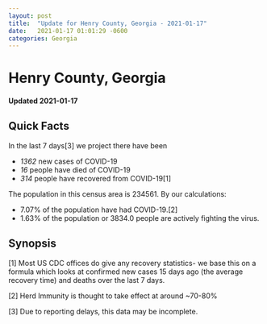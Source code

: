 ```yaml
---
layout: post
title:  "Update for Henry County, Georgia - 2021-01-17"
date:   2021-01-17 01:01:29 -0600
categories: Georgia
---
```


# Henry County, Georgia
#### Updated 2021-01-17

## Quick Facts

In the last 7 days[3] we project there have been
- *1362* new cases of COVID-19
- *16* people have died of COVID-19
- *314* people have recovered from COVID-19[1]

The population in this census area is 234561. By our calculations:
- 7.07% of the population have had COVID-19.[2]
- 1.63% of the population or 3834.0 people are actively fighting the virus.

## Synopsis




[1] Most US CDC offices do give any recovery statistics- we base this on a formula which looks at confirmed new cases
15 days ago (the average recovery time) and deaths over the last 7 days.

[2] Herd Immunity is thought to take effect at around ~70-80%

[3] Due to reporting delays, this data may be incomplete.
 
    